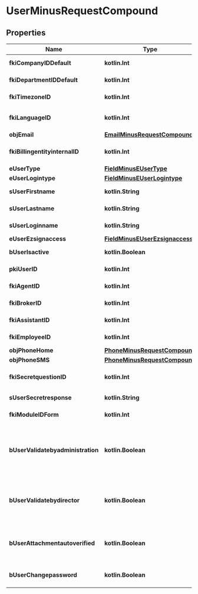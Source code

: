 
# UserMinusRequestCompound

## Properties
Name | Type | Description | Notes
------------ | ------------- | ------------- | -------------
**fkiCompanyIDDefault** | **kotlin.Int** | The unique ID of the Company | 
**fkiDepartmentIDDefault** | **kotlin.Int** | The unique ID of the Department | 
**fkiTimezoneID** | **kotlin.Int** | The unique ID of the Timezone | 
**fkiLanguageID** | **kotlin.Int** | The unique ID of the Language.  Valid values:  |Value|Description| |-|-| |1|French| |2|English| | 
**objEmail** | [**EmailMinusRequestCompound**](EmailMinusRequestCompound.md) |  | 
**fkiBillingentityinternalID** | **kotlin.Int** | The unique ID of the Billingentityinternal. | 
**eUserType** | [**FieldMinusEUserType**](FieldMinusEUserType.md) |  | 
**eUserLogintype** | [**FieldMinusEUserLogintype**](FieldMinusEUserLogintype.md) |  | 
**sUserFirstname** | **kotlin.String** | The first name of the user | 
**sUserLastname** | **kotlin.String** | The last name of the user | 
**sUserLoginname** | **kotlin.String** | The login name of the User. | 
**eUserEzsignaccess** | [**FieldMinusEUserEzsignaccess**](FieldMinusEUserEzsignaccess.md) |  | 
**bUserIsactive** | **kotlin.Boolean** | Whether the User is active or not | 
**pkiUserID** | **kotlin.Int** | The unique ID of the User |  [optional]
**fkiAgentID** | **kotlin.Int** | The unique ID of the Agent. |  [optional]
**fkiBrokerID** | **kotlin.Int** | The unique ID of the Broker. |  [optional]
**fkiAssistantID** | **kotlin.Int** | The unique ID of the Assistant. |  [optional]
**fkiEmployeeID** | **kotlin.Int** | The unique ID of the Employee. |  [optional]
**objPhoneHome** | [**PhoneMinusRequestCompound**](PhoneMinusRequestCompound.md) |  |  [optional]
**objPhoneSMS** | [**PhoneMinusRequestCompound**](PhoneMinusRequestCompound.md) |  |  [optional]
**fkiSecretquestionID** | **kotlin.Int** | The unique ID of the Secretquestion.  Valid values:  |Value|Description| |-|-| |1|The name of the hospital in which you were born| |2|The name of your grade school| |3|The last name of your favorite teacher| |4|Your favorite sports team| |5|Your favorite TV show| |6|Your favorite movie| |7|The name of the street on which you grew up| |8|The name of your first employer| |9|Your first car| |10|Your favorite food| |11|The name of your first pet| |12|Favorite musician/band| |13|What instrument you play| |14|Your father&#39;s middle name| |15|Your mother&#39;s maiden name| |16|Name of your eldest child| |17|Your spouse&#39;s middle name| |18|Favorite restaurant| |19|Childhood nickname| |20|Favorite vacation destination| |21|Your boat&#39;s name| |22|Date of Birth (YYYY-MM-DD)| |  [optional]
**sUserSecretresponse** | **kotlin.String** | The answer to the Secretquestion |  [optional]
**fkiModuleIDForm** | **kotlin.Int** | The unique ID of the Module |  [optional]
**bUserValidatebyadministration** | **kotlin.Boolean** | Whether if the transactions in which the User is implicated must be validated by administrative personnel or not |  [optional]
**bUserValidatebydirector** | **kotlin.Boolean** | Whether if the transactions in which the User is implicated must be validated by a director or not |  [optional]
**bUserAttachmentautoverified** | **kotlin.Boolean** | Whether if Attachments uploaded by the User must be validated or not |  [optional]
**bUserChangepassword** | **kotlin.Boolean** | Whether if the User is forced to change its password |  [optional]



